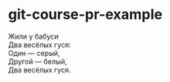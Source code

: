 # git-course-pr-example

Жили у бабуси    
Два весёлых гуся:    
Один — серый,  
Другой — белый,    
Два весёлых гуся.    
